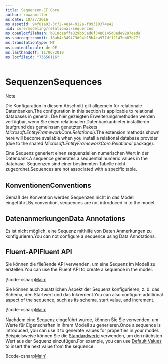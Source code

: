 ```yaml
---
title: Sequenzen-EF Core
author: rowanmiller
ms.date: 10/27/2016
ms.assetid: 94f81a92-3c72-4e14-912a-f99310374e42
uid: core/modeling/relational/sequences
ms.openlocfilehash: b810caaffa329bb5ad6f3486145d0ade9287eada
ms.sourcegitcommit: 18ab4c349473d94b15b4ca977df12147db07b77f
ms.translationtype: MT
ms.contentlocale: de-DE
ms.lasthandoff: 11/06/2019
ms.locfileid: "73656116"
---
```

# <a name="sequences"></a><span data-ttu-id="41e68-102">Sequenzen</span><span class="sxs-lookup"><span data-stu-id="41e68-102">Sequences</span></span>

> [!NOTE]  
> <span data-ttu-id="41e68-103">Die Konfiguration in diesem Abschnitt gilt allgemein für relationale Datenbanken.</span><span class="sxs-lookup"><span data-stu-id="41e68-103">The configuration in this section is applicable to relational databases in general.</span></span> <span data-ttu-id="41e68-104">Die hier gezeigten Erweiterungsmethoden werden verfügbar, wenn Sie einen relationalen Datenbankanbieter installieren (aufgrund des gemeinsam genutzten Pakets *Microsoft.EntityFrameworkCore.Relational*).</span><span class="sxs-lookup"><span data-stu-id="41e68-104">The extension methods shown here will become available when you install a relational database provider (due to the shared *Microsoft.EntityFrameworkCore.Relational* package).</span></span>

<span data-ttu-id="41e68-105">Eine Sequenz generiert einen sequenziellen numerischen Wert in der Datenbank.</span><span class="sxs-lookup"><span data-stu-id="41e68-105">A sequence generates a sequential numeric values in the database.</span></span> <span data-ttu-id="41e68-106">Sequenzen sind einer bestimmten Tabelle nicht zugeordnet.</span><span class="sxs-lookup"><span data-stu-id="41e68-106">Sequences are not associated with a specific table.</span></span>

## <a name="conventions"></a><span data-ttu-id="41e68-107">Konventionen</span><span class="sxs-lookup"><span data-stu-id="41e68-107">Conventions</span></span>

<span data-ttu-id="41e68-108">Gemäß der Konvention werden Sequenzen nicht in das Modell eingeführt.</span><span class="sxs-lookup"><span data-stu-id="41e68-108">By convention, sequences are not introduced in to the model.</span></span>

## <a name="data-annotations"></a><span data-ttu-id="41e68-109">Datenanmerkungen</span><span class="sxs-lookup"><span data-stu-id="41e68-109">Data Annotations</span></span>

<span data-ttu-id="41e68-110">Es ist nicht möglich, eine Sequenz mithilfe von Daten Anmerkungen zu konfigurieren.</span><span class="sxs-lookup"><span data-stu-id="41e68-110">You can not configure a sequence using Data Annotations.</span></span>

## <a name="fluent-api"></a><span data-ttu-id="41e68-111">Fluent-API</span><span class="sxs-lookup"><span data-stu-id="41e68-111">Fluent API</span></span>

<span data-ttu-id="41e68-112">Sie können die fließende API verwenden, um eine Sequenz im Modell zu erstellen.</span><span class="sxs-lookup"><span data-stu-id="41e68-112">You can use the Fluent API to create a sequence in the model.</span></span>

[!code-csharp[Main](../../../../samples/core/Modeling/FluentAPI/Relational/Sequence.cs?name=Model&highlight=7)]

<span data-ttu-id="41e68-113">Sie können auch zusätzlichen Aspekt der Sequenz konfigurieren, z. b. das Schema, den Startwert und das Inkrement.</span><span class="sxs-lookup"><span data-stu-id="41e68-113">You can also configure additional aspect of the sequence, such as its schema, start value, and increment.</span></span>

[!code-csharp[Main](../../../../samples/core/Modeling/FluentAPI/Relational/SequenceConfigured.cs?name=Sequence&highlight=7,8,9)]

<span data-ttu-id="41e68-114">Nachdem eine Sequenz eingeführt wurde, können Sie Sie verwenden, um Werte für Eigenschaften in Ihrem Modell zu generieren.</span><span class="sxs-lookup"><span data-stu-id="41e68-114">Once a sequence is introduced, you can use it to generate values for properties in your model.</span></span> <span data-ttu-id="41e68-115">Beispielsweise können Sie die [Standardwerte](default-values.md) verwenden, um den nächsten Wert aus der Sequenz einzufügen.</span><span class="sxs-lookup"><span data-stu-id="41e68-115">For example, you can use [Default Values](default-values.md) to insert the next value from the sequence.</span></span>

[!code-csharp[Main](../../../../samples/core/Modeling/FluentAPI/Relational/SequenceUsed.cs?name=Default&highlight=13)]
